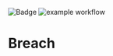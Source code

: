 ![Badge](https://img.shields.io/badge/version-v1.9-blue.svg)
![example workflow](https://github.com/github/docs/actions/workflows/test.yml/badge.svg)

# Breach
